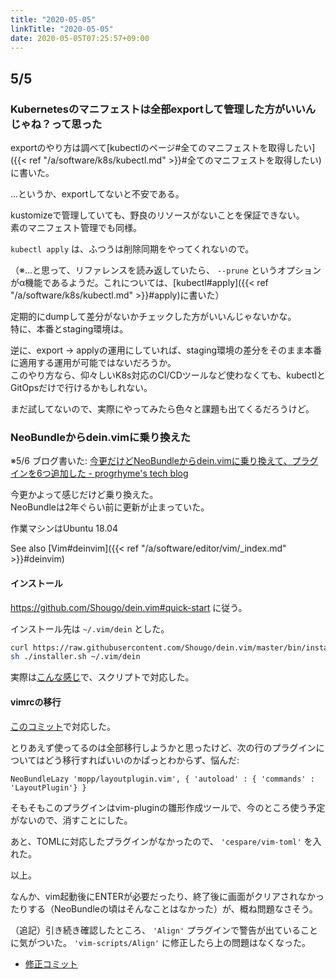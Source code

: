 ```yaml
---
title: "2020-05-05"
linkTitle: "2020-05-05"
date: 2020-05-05T07:25:57+09:00
---
```


## 5/5
### Kubernetesのマニフェストは全部exportして管理した方がいいんじゃね？って思った

exportのやり方は調べて[kubectlのページ#全てのマニフェストを取得したい]({{< ref "/a/software/k8s/kubectl.md" >}}#全てのマニフェストを取得したい)に書いた。

…というか、exportしてないと不安である。

kustomizeで管理していても、野良のリソースがないことを保証できない。  
素のマニフェスト管理でも同様。

`kubectl apply` は、ふつうは削除同期をやってくれないので。  

（※…と思って、リファレンスを読み返していたら、 `--prune` というオプションがα機能であるようだ。これについては、[kubectl#apply]({{< ref "/a/software/k8s/kubectl.md" >}}#apply)に書いた）

定期的にdumpして差分がないかチェックした方がいいんじゃないかな。  
特に、本番とstaging環境は。

逆に、export -> applyの運用にしていれば、staging環境の差分をそのまま本番に適用する運用が可能ではないだろうか。  
このやり方なら、仰々しいK8s対応のCI/CDツールなど使わなくても、kubectlとGitOpsだけで行けるかもしれない。

まだ試してないので、実際にやってみたら色々と課題も出てくるだろうけど。

### NeoBundleからdein.vimに乗り換えた

※5/6 ブログ書いた: [今更だけどNeoBundleからdein.vimに乗り換えて、プラグインを6つ追加した - progrhyme's tech blog](https://tech-progrhyme.hatenablog.com/entry/2020/05/06/122034)

今更かよって感じだけど乗り換えた。  
NeoBundleは2年ぐらい前に更新が止まっていた。

作業マシンはUbuntu 18.04

See also [Vim#deinvim]({{< ref "/a/software/editor/vim/_index.md" >}}#deinvim)

#### インストール

https://github.com/Shougo/dein.vim#quick-start に従う。

インストール先は `~/.vim/dein` とした。

```sh
curl https://raw.githubusercontent.com/Shougo/dein.vim/master/bin/installer.sh > installer.sh
sh ./installer.sh ~/.vim/dein
```

実際は[こんな感じ](https://github.com/progrhyme/dotfiles/commit/1ef6a75f2952407d6758eb0c1cef584943ed9ecc)で、スクリプトで対応した。

#### vimrcの移行

[このコミット](https://github.com/progrhyme/dotfiles/commit/35f3be479a57e92d98a6182792b900366ab20beb)で対応した。

とりあえず使ってるのは全部移行しようかと思ったけど、次の行のプラグインについてはどう移行すればいいのかぱっとわからず、悩んだ:

```Vim
NeoBundleLazy 'mopp/layoutplugin.vim', { 'autoload' : { 'commands' : 'LayoutPlugin'} }
```

そもそもこのプラグインはvim-pluginの雛形作成ツールで、今のところ使う予定がないので、消すことにした。

あと、TOMLに対応したプラグインがなかったので、 `'cespare/vim-toml'` を入れた。

以上。

なんか、vim起動後にENTERが必要だったり、終了後に画面がクリアされなかったりする（NeoBundleの頃はそんなことはなかった）が、概ね問題なさそう。

（追記）引き続き確認したところ、 `'Align'` プラグインで警告が出ていることに気がついた。 `'vim-scripts/Align'` に修正したら上の問題はなくなった。

- [修正コミット](https://github.com/progrhyme/dotfiles/commit/df90a50ffca16629bb0dbcf31f6405e249cac763)
